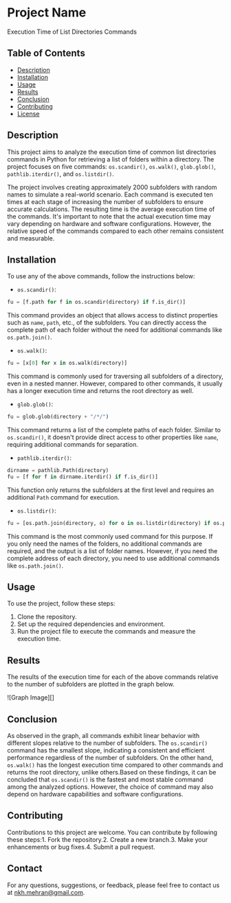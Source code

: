 # Project Name

Execution Time of List Directories Commands

## Table of Contents

- [Description](#description)
- [Installation](#installation)
- [Usage](#usage)
- [Results](#results)
- [Conclusion](#conclusion)
- [Contributing](#contributing)
- [License](#license)

## Description

This project aims to analyze the execution time of common list directories commands in Python for retrieving a list of folders within a directory. The project focuses on five commands: `os.scandir()`, `os.walk()`, `glob.glob()`, `pathlib.iterdir()`, and `os.listdir()`.

The project involves creating approximately 2000 subfolders with random names to simulate a real-world scenario. Each command is executed ten times at each stage of increasing the number of subfolders to ensure accurate calculations. The resulting time is the average execution time of the commands. It's important to note that the actual execution time may vary depending on hardware and software configurations. However, the relative speed of the commands compared to each other remains consistent and measurable.

## Installation

To use any of the above commands, follow the instructions below:

- `os.scandir()`:

```python
fu = [f.path for f in os.scandir(directory) if f.is_dir()]
```

This command provides an object that allows access to distinct properties such as `name`, `path`, etc., of the subfolders. You can directly access the complete path of each folder without the need for additional commands like `os.path.join()`.

- `os.walk()`:

```python
fu = [x[0] for x in os.walk(directory)]
```

This command is commonly used for traversing all subfolders of a directory, even in a nested manner. However, compared to other commands, it usually has a longer execution time and returns the root directory as well.

- `glob.glob()`:

```python
fu = glob.glob(directory + "/*/")
```

This command returns a list of the complete paths of each folder. Similar to `os.scandir()`, it doesn't provide direct access to other properties like `name`, requiring additional commands for separation.

- `pathlib.iterdir()`:

```python
dirname = pathlib.Path(directory)
fu = [f for f in dirname.iterdir() if f.is_dir()]
```

This function only returns the subfolders at the first level and requires an additional `Path` command for execution.

- `os.listdir()`:

```python
fu = [os.path.join(directory, o) for o in os.listdir(directory) if os.path.isdir(os.path.join(directory, o))]
```

This command is the most commonly used command for this purpose. If you only need the names of the folders, no additional commands are required, and the output is a list of folder names. However, if you need the complete address of each directory, you need to use additional commands like `os.path.join()`.

## Usage

To use the project, follow these steps:

1. Clone the repository.
2. Set up the required dependencies and environment.
3. Run the project file to execute the commands and measure the execution time.

## Results

The results of the execution time for each of the above commands relative to the number of subfolders are plotted in the graph below.

![Graph Image][]

## Conclusion

As observed in the graph, all commands exhibit linear behavior with different slopes relative to the number of subfolders. The `os.scandir()` command has the smallest slope, indicating a consistent and efficient performance regardless of the number of subfolders. On the other hand, `os.walk()` has the longest execution time compared to other commands and returns the root directory, unlike others.Based on these findings, it can be concluded that `os.scandir()` is the fastest and most stable command among the analyzed options. However, the choice of command may also depend on hardware capabilities and software configurations.

## Contributing

Contributions to this project are welcome. You can contribute by following these steps:1. Fork the repository.2. Create a new branch.3. Make your enhancements or bug fixes.4. Submit a pull request.

## Contact

For any questions, suggestions, or feedback, please feel free to contact us at [nkh.mehran@gmail.com](mailto:nkh.mehran@gmail.com).
